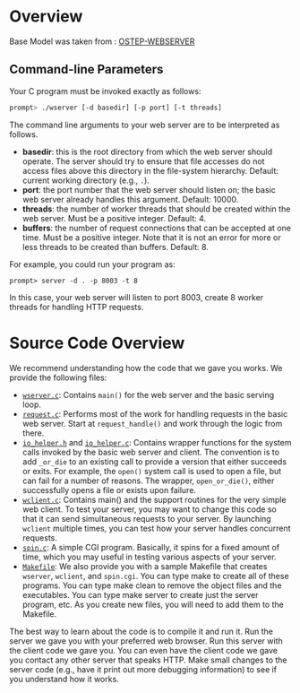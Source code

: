 # Overview

Base Model was taken from : [OSTEP-WEBSERVER](https://github.com/remzi-arpacidusseau/ostep-projects/tree/master/concurrency-webserver)

## Command-line Parameters

Your C program must be invoked exactly as follows:

```sh
prompt> ./wserver [-d basedir] [-p port] [-t threads]
```

The command line arguments to your web server are to be interpreted as
follows.

- **basedir**: this is the root directory from which the web server should
  operate. The server should try to ensure that file accesses do not access
  files above this directory in the file-system hierarchy. Default: current
  working directory (e.g., `.`).
- **port**: the port number that the web server should listen on; the basic web
  server already handles this argument. Default: 10000.
- **threads**: the number of worker threads that should be created within the web
  server. Must be a positive integer. Default: 4.
- **buffers**: the number of request connections that can be accepted at one time. Must be a positive integer. Note that it is not an error for more or less threads to be created than buffers. Default: 8.

For example, you could run your program as:
```
prompt> server -d . -p 8003 -t 8
```

In this case, your web server will listen to port 8003, create 8 worker threads for
handling HTTP requests.

# Source Code Overview

We recommend understanding how the code that we gave you works.  We provide
the following files:

- [`wserver.c`](https://github.com/remzi-arpacidusseau/ostep-projects/blob/master/concurrency-webserver/src/wserver.c): Contains `main()` for the web server and the basic serving loop.
- [`request.c`](https://github.com/remzi-arpacidusseau/ostep-projects/blob/master/concurrency-webserver/src/request.c): Performs most of the work for handling requests in the basic
  web server. Start at `request_handle()` and work through the logic from
  there. 
- [`io_helper.h`](https://github.com/remzi-arpacidusseau/ostep-projects/blob/master/concurrency-webserver/src/io_helper.h) and [`io_helper.c`](https://github.com/remzi-arpacidusseau/ostep-projects/blob/master/concurrency-webserver/src/io_helper.c): Contains wrapper functions for the system calls invoked by
  the basic web server and client. The convention is to add `_or_die` to an
  existing call to provide a version that either succeeds or exits. For
  example, the `open()` system call is used to open a file, but can fail for a
  number of reasons. The wrapper, `open_or_die()`, either successfully opens a
  file or exists upon failure. 
- [`wclient.c`](https://github.com/remzi-arpacidusseau/ostep-projects/blob/master/concurrency-webserver/src/wclient.c): Contains main() and the support routines for the very simple
  web client. To test your server, you may want to change this code so that it
  can send simultaneous requests to your server. By launching `wclient`
  multiple times, you can test how your server handles concurrent requests.
- [`spin.c`](https://github.com/remzi-arpacidusseau/ostep-projects/blob/master/concurrency-webserver/src/spin.c): A simple CGI program. Basically, it spins for a fixed amount
  of time, which you may useful in testing various aspects of your server.  
- [`Makefile`](https://github.com/remzi-arpacidusseau/ostep-projects/blob/master/concurrency-webserver/src/Makefile): We also provide you with a sample Makefile that creates
  `wserver`, `wclient`, and `spin.cgi`. You can type make to create all of 
  these programs. You can type make clean to remove the object files and the
  executables. You can type make server to create just the server program,
  etc. As you create new files, you will need to add them to the Makefile.

The best way to learn about the code is to compile it and run it. Run the
server we gave you with your preferred web browser. Run this server with the
client code we gave you. You can even have the client code we gave you contact
any other server that speaks HTTP. Make small changes to the server code
(e.g., have it print out more debugging information) to see if you understand
how it works.

